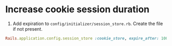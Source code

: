 # Increase cookie session duration

1. Add expiration to `config/initializer/session_store.rb`. Create the file if not present.

```rb
Rails.application.config.session_store :cookie_store, expire_after: 100.days, key: '_project_name_session'
```
